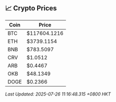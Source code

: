 ## 📈 Crypto Prices

| Coin | Price |
| ---- | ----- |
| BTC | $117604.1216 |
| ETH | $3739.1154 |
| BNB | $783.5097 |
| CRV | $1.0512 |
| ARB | $0.4467 |
| OKB | $48.1349 |
| DOGE | $0.2366 |

_Last Updated: 2025-07-26 11:16:48.315 +0800 HKT_